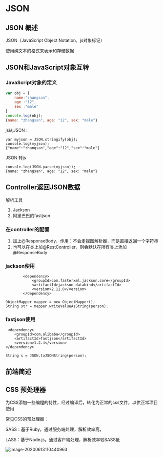 # JSON

## JSON 概述

JSON（JavaScript Object Notation，js对象标记）

使用纯文本的格式来表示和存储数据

## JSON和JavaScript对象互转

### JavaScript对象的定义

```javascript
var obj = {
    name:"zhangsan",
    age	:"12",
  	sex :"male"
}
console.log(obj);
{name: "zhangsan", age: "12", sex: "male"}
```

js转JSON：

```
var myjson = JSON.stringify(obj); 
console.log(myjson);
{"name":"zhangsan","age":"12","sex":"male"}
```

JSON 转js

```
console.log(JSON.parse(myjson));
{name: "zhangsan", age: "12", sex: "male"}
```

## Controller返回JSON数据

解析工具

1. Jackson
2. 阿里巴巴的fastjson

### 在controller的配置

1. 加上@ResponseBody，作用：不会走视图解析器，而是直接返回一个字符串
2. 也可以在类上加@RestController，则会默认在所有类上添加@ResponseBody

### jackson使用

```
		<dependency>
            <groupId>com.fasterxml.jackson.core</groupId>
            <artifactId>jackson-databind</artifactId>
            <version>2.11.0</version>
        </dependency>

ObjectMapper mapper = new ObjectMapper();
String str = mapper.writeValueAsString(person);
```

### fastjson使用

```
 <dependency>
    <groupId>com.alibaba</groupId>
    <artifactId>fastjson</artifactId>
    <version>1.2.4</version>
</dependency>

String s = JSON.toJSONString(person);
```

## 前端简述

## CSS 预处理器

为CSS添加一些编程的特性，经过编译后，转化为正常的css文件，以供正常项目使用

常见CSS的预处理器：

SASS：基于Ruby，通过服务端处理，解析效率高，

LASS：基于Node.js，通过客户端处理，解析效率较SASS低

![image-20200613110440963](E:\homework\Markdown\Vue\JSON.assets\image-20200613110440963.png)
